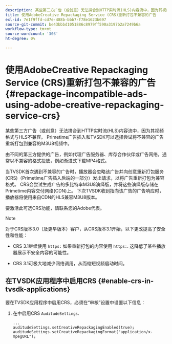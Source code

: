 ```yaml
---
description: 某些第三方广告（或创意）无法拼合到HTTP实时流(HLS)内容流中，因为其视频格式与HLS不兼容。 Primetime广告插入和TVSDK可以选择尝试将不兼容的广告重新打包到兼容的M3U8视频中。
title: 使用AdobeCreative Repackaging Service (CRS)重新打包不兼容的广告
exl-id: 7e1f9ffd-cd7e-488b-bbb7-f78e1623b697
source-git-commit: be43bbbd1051886c8979ff590a3197b2a7249b6a
workflow-type: tm+mt
source-wordcount: '303'
ht-degree: 0%

---
```


# 使用AdobeCreative Repackaging Service (CRS)重新打包不兼容的广告 {#repackage-incompatible-ads-using-adobe-creative-repackaging-service-crs}

某些第三方广告（或创意）无法拼合到HTTP实时流(HLS)内容流中，因为其视频格式与HLS不兼容。 Primetime广告插入和TVSDK可以选择尝试将不兼容的广告重新打包到兼容的M3U8视频中。

由不同的第三方提供的广告，例如代理广告服务器、库存合作伙伴或广告网络，通常以不兼容的格式投放，例如渐进式下载MP4格式。

当TVSDK首次遇到不兼容的广告时，播放器会忽略该广告并向创意重新打包服务(CRS)（Primetime广告插入后端的一部分）发出请求，以将广告重新打包为兼容格式。 CRS会尝试生成广告的多比特率M3U8演绎版，并将这些演绎版存储在Primetime内容交付网络(CDN)上。 下次TVSDK收到指向该广告的广告响应时，播放器将使用来自CDN的HLS兼容M3U8版本。

要激活此可选CRS功能，请联系您的Adobe代表。

>[!NOTE]
>
>对于CRS版本3.0（及更早版本）客户，从CRS版本3.1开始，以下更改提高了安全性和性能：
>
>* CRS 3.1继续使用 `https:` 如果重新打包的内容使用 `https:`. 这降低了某些播放器展示不安全内容的可能性。
>
>* CRS 3.1可极大地减少网络调用，从而缩短视频启动时间。
>


## 在TVSDK应用程序中启用CRS {#enable-crs-in-tvsdk-applications}

要在TVSDK应用程序中启用CRS，必须在“审核”设置中设置以下信息：

1. 在中启用CRS `AuditudeSettings`.

   ```
   ... 
   auditudeSettings.setCreativeRepackagingEnabled(true); 
   auditudeSettings.setCreativeRepackagingFormat("application/x-mpegURL"); 
   ```
